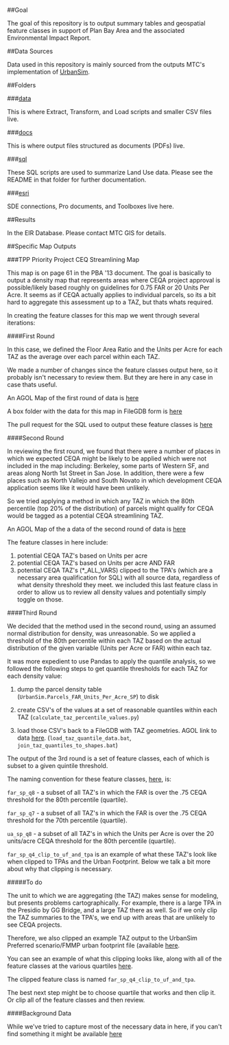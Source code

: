 ##Goal

The goal of this repository is to output summary tables and geospatial feature classes in support of Plan Bay Area and the associated Environmental Impact Report. 

##Data Sources

Data used in this repository is mainly sourced from the outputs MTC's implementation of [UrbanSim](https://github.com/MetropolitanTransportationCommission/bayarea_urbansim).   

##Folders  

###[data](https://github.com/MetropolitanTransportationCommission/UrbanSim_Spatial_Analysis/tree/master/data)  

This is where Extract, Transform, and Load scripts and smaller CSV files live.   

###[docs](https://github.com/MetropolitanTransportationCommission/UrbanSim_Spatial_Analysis/tree/master/docs)  

This is where output files structured as documents (PDFs) live.  

###[sql](https://github.com/MetropolitanTransportationCommission/UrbanSim_Spatial_Analysis/tree/master/sql)  

These SQL scripts are used to summarize Land Use data. Please see the README in that folder for further documentation.  

###[esri](https://github.com/MetropolitanTransportationCommission/UrbanSim_Spatial_Analysis/tree/master/esri)   

SDE connections, Pro documents, and Toolboxes live here.  

##Results  

In the EIR Database. Please contact MTC GIS for details.   

##Specific Map Outputs  

###TPP Priority Project CEQ Streamlining Map

This map is on page 61 in the PBA '13 document. The goal is basically to output a density map that represents areas where CEQA project approval is possible/likely based roughly on guidelines for 0.75 FAR or 20 Units Per Acre. It seems as if CEQA actually applies to individual parcels, so its a bit hard to aggregate this assessment up to a TAZ, but thats whats required.  

In creating the feature classes for this map we went through several iterations:

####First Round  

In this case, we defined the Floor Area Ratio and the Units per Acre for each TAZ as the average over each parcel within each TAZ.   
 
We made a number of changes since the feature classes output here, so it probably isn't necessary to review them. But they are here in any case in case thats useful.  

An AGOL Map of the first round of data is [here](http://arcg.is/2m8H2aK)  

A box folder with the data for this map in FileGDB form is [here](https://mtcdrive.box.com/s/spz1yatu4nq16kwe4xdu3cms32w6a04h)  

The pull request for the SQL used to output these feature classes is [here](https://github.com/MetropolitanTransportationCommission/UrbanSim_Spatial_Analysis/pull/5)  

####Second Round  

In reviewing the first round, we found that there were a number of places in which we expected CEQA might be likely to be applied which were not included in the map including: Berkeley, some parts of Western SF, and areas along North 1st Street in San Jose. In addition, there were a few places such as North Vallejo and South Novato in which development CEQA application seems like it would have been unlikely.  

So we tried applying a method in which any TAZ in which the 80th percentile (top 20% of the distribution) of parcels might qualify for CEQA would be tagged as a potential CEQA streamlining TAZ. 

An AGOL Map of the a data of the second round of data is [here](http://mtc.maps.arcgis.com/home/item.html?id=c75f9011843842eb96b64ff28abbb698&jobid=a30452e8-ebd7-4da2-a46e-6a747288637c)   

The feature classes in here include:

1) potential CEQA TAZ's based on Units per acre 
2) potential CEQA TAZ's based on Units per acre AND FAR
3) potential CEQA TAZ's (*_ALL_VARS) clipped to the TPA's (which are a necessary area qualification for SQL) with all source data, regardless of what density threshold they meet. we included this last feature class in order to allow us to review all density values and potentially simply toggle on those. 

####Third Round    

We decided that the method used in the second round, using an assumed normal distribution for density, was unreasonable. So we applied a threshold of the 80th percentile within each TAZ based on the actual distribution of the given variable (Units per Acre or FAR) within each taz.   

It was more expedient to use Pandas to apply the quantile analysis, so we followed the following steps to get quantile thresholds for each TAZ for each density value:

1) dump the parcel density table (`UrbanSim.Parcels_FAR_Units_Per_Acre_SP`) to disk

2) create CSV's of the values at a set of reasonable quantiles within each TAZ (`calculate_taz_percentile_values.py`)

3) load those CSV's back to a FileGDB with TAZ geometries. AGOL link to data [here](http://mtc.maps.arcgis.com/home/item.html?id=0d4c83530b9f4039a09a497b28e2a386). (`load_taz_quantile_data.bat`, `join_taz_quantiles_to_shapes.bat`)

The output of the 3rd round is a set of feature classes, each of which is subset to a given quintile threshold. 

The naming convention for these feature classes, [here](http://mtc.maps.arcgis.com/home/item.html?id=46a5f6b4c0c44bf6b529daa157ce8be8), is:

`far_sp_q8` - a subset of all TAZ's in which the FAR is over the .75 CEQA threshold for the 80th percentile (quartile). 

`far_sp_q7` - a subset of all TAZ's in which the FAR is over the .75 CEQA threshold for the 70th percentile (quartile). 

`ua_sp_q8` - a subset of all TAZ's in which the Units per Acre is over the 20 units/acre CEQA threshold for the 80th percentile (quartile). 

`far_sp_q4_clip_to_uf_and_tpa` is an example of what these TAZ's look like when clipped to TPAs and the Urban Footprint. Below we talk a bit more about why that clipping is necessary. 

#####To do   

The unit to which we are aggregating (the TAZ) makes sense for modeling, but presents problems cartographically. For example, there is a large TPA in the Presidio by GG Bridge, and a large TAZ there as well. So if we only clip the TAZ summaries to the TPA's, we end up with areas that are unlikely to see CEQA projects.   

Therefore, we also clipped an example TAZ output to the UrbanSim Preferred scenario/FMMP urban footprint file (available [here](http://mtc.maps.arcgis.com/home/item.html?id=43cd558b015143089d62226396d1d11e&jobid=47cfc388-f7fb-41a1-ae34-1fb1029566b6).    

You can see an example of what this clipping looks like, along with all of the feature classes at the various quartiles [here](http://mtc.maps.arcgis.com/home/item.html?id=46a5f6b4c0c44bf6b529daa157ce8be8).  

The clipped feature class is named `far_sp_q4_clip_to_uf_and_tpa`.    

The best next step might be to choose quartile that works and then clip it. Or clip all of the feature classes and then review. 

####Background Data  

While we've tried to capture most of the necessary data in here, if you can't find something it might be available [here](https://mtcdrive.app.box.com/folder/19409281231)
